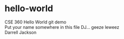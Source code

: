 # hello-world 
CSE 360 Hello World git demo <br>
Put your name somewhere in this file DJ... geeze leweez <br>
Darrell Jackson 
